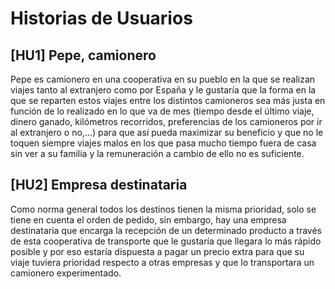 # Historias de Usuarios

## [HU1] Pepe, camionero
Pepe es camionero en una cooperativa en su pueblo en la que se realizan viajes tanto al extranjero como por España y le gustaría que la forma en la que se reparten estos viajes entre los distintos camioneros sea más justa en función de lo realizado en lo que va de mes (tiempo desde el último viaje, dinero ganado, kilómetros recorridos, preferencias de los camioneros por ir al extranjero o no,...) para que así pueda maximizar su beneficio y que no le toquen siempre viajes malos en los que pasa mucho tiempo fuera de casa sin ver a su familia y la remuneración a cambio de ello no es suficiente. 

## [HU2] Empresa destinataria
Como norma general todos los destinos tienen la misma prioridad, solo se tiene en cuenta el orden de pedido, sin embargo, hay una empresa destinataria que encarga la recepción de un determinado producto a través de esta cooperativa de transporte que le gustaría que llegara lo más rápido posible y por eso estaría dispuesta a pagar un precio extra para que su viaje tuviera prioridad respecto a otras empresas y que lo transportara un camionero experimentado.
